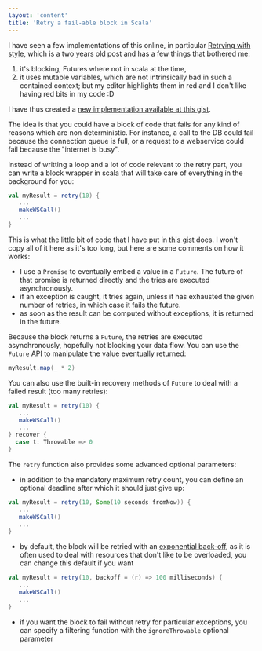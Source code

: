 ```yaml
---
layout: 'content'
title: 'Retry a fail-able block in Scala'
---
```


I have seen a few implementations of this online, in particular [Retrying with style](http://www.scalasteps.com/2011/05/retrying-with-style.html), which is a two years old post and has a few things that bothered me: 

1. it's blocking, Futures where not in scala at the time,
2. it uses mutable variables, which are not intrinsically bad in such a contained context; but my editor highlights them in red and I don't like having red bits in my code :D

I have thus created a [new implementation available at this gist](https://gist.github.com/Mortimerp9/5430595).

The idea is that you could have a block of code that fails for any kind of reasons which are non deterministic. For instance, a call to the DB could fail because the connection queue is full, or a request to a webservice could fail because the "internet is busy".

Instead of writting a loop and a lot of code relevant to the retry part, you can write a block wrapper in scala that will take care of everything in the background for you:

```scala
val myResult = retry(10) {
   ...
   makeWSCall()
   ...
}
```

This is what the little bit of code that I have put in [this gist](https://gist.github.com/Mortimerp9/5430595) does. I won't copy all of it here as it's too long, but here are some comments on how it works:

- I use a `Promise` to eventually embed a value in a `Future`. The future of that promise is returned directly and the tries are executed asynchronously.
- if an exception is caught, it tries again, unless it has exhausted the given number of retries, in which case it fails the future.
- as soon as the result can be computed without exceptions, it is returned in the future.

Because the block returns a `Future`, the retries are executed asynchronously, hopefully not blocking your data flow. You can use the `Future` API to manipulate the value eventually returned:

```scala
myResult.map(_ * 2)
```

You can also use the built-in recovery methods of `Future` to deal with a failed result (too many retries):

```scala
val myResult = retry(10) {
   ...
   makeWSCall()
   ...
} recover {
  case t: Throwable => 0
}
```

The `retry` function also provides some advanced optional parameters:

- in addition to the mandatory maximum retry count, you can define an optional deadline after which it should just give up:

```scala
val myResult = retry(10, Some(10 seconds fromNow)) {
   ...
   makeWSCall()
   ...
}
```

- by default, the block will be retried with an [exponential back-off](en.wikipedia.org/wiki/Exponential_backoff), as it is often used to deal with resources that don't like to be overloaded, you can change this default if you want

```scala
val myResult = retry(10, backoff = (r) => 100 milliseconds) {
   ...
   makeWSCall()
   ...
}
```

- if you want the block to fail without retry for particular exceptions, you can specify a filtering function with the `ignoreThrowable` optional parameter


